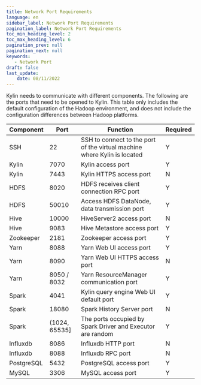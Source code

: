 ```yaml
---
title: Network Port Requirements
language: en
sidebar_label: Network Port Requirements
pagination_label: Network Port Requirements
toc_min_heading_level: 2
toc_max_heading_level: 6
pagination_prev: null
pagination_next: null
keywords:
   - Network Port
draft: false
last_update:
    date: 08/11/2022
---
```


Kylin needs to communicate with different components. The following are the ports that need to be opened to Kylin. This table only includes the default configuration of the Hadoop environment, and does not include the configuration differences between Hadoop platforms.

| Component            | Port          | Function                                                     | Required |
| -------------------- | ------------- | ------------------------------------------------------------ | -------- |
| SSH                  | 22            | SSH to connect to the port of the virtual machine where Kylin is located | Y        |
| Kylin                | 7070          | Kylin access port                                            | Y        |
| Kylin                | 7443          | Kylin HTTPS access port                                      | N        |
| HDFS                 | 8020          | HDFS receives client connection RPC port                     | Y        |
| HDFS                 | 50010         | Access HDFS DataNode, data transmission port                 | Y        |
| Hive                 | 10000         | HiveServer2 access port                                      | N        |
| Hive                 | 9083          | Hive Metastore access port                                   | Y        |
| Zookeeper            | 2181          | Zookeeper access port                                        | Y        |
| Yarn                 | 8088          | Yarn Web UI access port                                      | Y        |
| Yarn                 | 8090          | Yarn Web UI HTTPS access port                                | N        |
| Yarn                 | 8050 / 8032   | Yarn ResourceManager communication port                      | Y        |
| Spark                | 4041          | Kylin query engine Web UI default port        | Y        |
| Spark                | 18080         | Spark History Server port                                    | N        |
| Spark                | (1024, 65535] | The ports occupied by Spark Driver and Executor are random   | Y        |
| Influxdb             | 8086          | Influxdb HTTP port                                           | N        |
| Influxdb             | 8088          | Influxdb RPC port                                            | N        |
| PostgreSQL           | 5432          | PostgreSQL access port                                       | Y        |
| MySQL                | 3306          | MySQL access port                                            | Y        |

